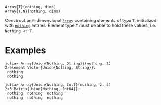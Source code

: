 ```
Array{T}(nothing, dims)
Array{T,N}(nothing, dims)
```

Construct an `N`-dimensional [`Array`](@ref) containing elements of type `T`, initialized with [`nothing`](@ref) entries. Element type `T` must be able to hold these values, i.e. `Nothing <: T`.

# Examples

```jldoctest
julia> Array{Union{Nothing, String}}(nothing, 2)
2-element Vector{Union{Nothing, String}}:
 nothing
 nothing

julia> Array{Union{Nothing, Int}}(nothing, 2, 3)
2×3 Matrix{Union{Nothing, Int64}}:
 nothing  nothing  nothing
 nothing  nothing  nothing
```

